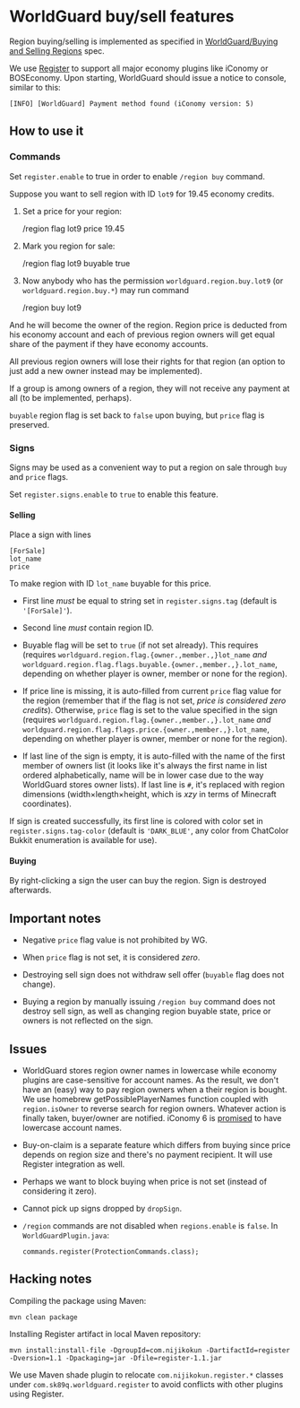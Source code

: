 # WorldGuard buy/sell features

Region buying/selling is implemented as specified in
[WorldGuard/Buying and Selling Regions][wg-buyspec] spec.

We use [Register][] to support all major economy plugins like iConomy or
BOSEconomy. Upon starting, WorldGuard should issue a notice to
console, similar to this:
 
    [INFO] [WorldGuard] Payment method found (iConomy version: 5)


## How to use it

### Commands

Set `register.enable` to true in order to enable `/region buy` command.

Suppose you want to sell region with ID `lot9` for 19.45 economy
credits.

1. Set a price for your region:

    /region flag lot9 price 19.45

2. Mark you region for sale:
   
    /region flag lot9 buyable true

3. Now anybody who has the permission `worldguard.region.buy.lot9` (or
`worldguard.region.buy.*`) may run command

    /region buy lot9

And he will become the owner of the region. Region price is deducted
from his economy account and each of previous region owners will get
equal share of the payment if they have economy accounts.

All previous region owners will lose their rights for that region (an
option to just add a new owner instead may be implemented).

If a group is among owners of a region, they will not receive any
payment at all (to be implemented, perhaps).

`buyable` region flag is set back to `false` upon buying, but `price`
flag is preserved.

### Signs

Signs may be used as a convenient way to put a region on sale through
`buy` and `price` flags.

Set `register.signs.enable` to `true` to enable this feature.

#### Selling

Place a sign with lines

    [ForSale]
    lot_name
    price

To make region with ID `lot_name` buyable for this price.

- First line _must_ be equal to string set in `register.signs.tag`
  (default is `'[ForSale]'`).

- Second line _must_ contain region ID.

- Buyable flag will be set to `true` (if not set already). This
requires (requires `worldguard.region.flag.{owner.,member.,}lot_name`
*and* `worldguard.region.flag.flags.buyable.{owner.,member.,}.lot_name`,
depending on whether player is owner, member or none for the region).

- If price line is missing, it is auto-filled from current `price`
flag value for the region (remember that if the flag is not set,
*price is considered zero credits*). Otherwise, `price` flag is set to
the value specified in the sign (requires
`worldguard.region.flag.{owner.,member.,}.lot_name` *and*
`worldguard.region.flag.flags.price.{owner.,member.,}.lot_name`,
depending on whether player is owner, member or none for the region).

- If last line of the sign is empty, it is auto-filled with the name
of the first member of owners list (it looks like it's always the
first name in list ordered alphabetically, name will be in lower case due to
the way WorldGuard stores owner lists). If last line is `#`, it's
replaced with region dimensions (width×length×height, which is *xzy*
in terms of Minecraft coordinates).

If sign is created successfully, its first line is colored with color
set in `register.signs.tag-color` (default is `'DARK_BLUE'`, any color
from ChatColor Bukkit enumeration is available for use).

#### Buying

By right-clicking a sign the user can buy the region. Sign is
destroyed afterwards.

## Important notes

- Negative `price` flag value is not prohibited by WG.

- When `price` flag is not set, it is considered *zero*.

- Destroying sell sign does not withdraw sell offer (`buyable` flag
  does not change).

- Buying a region by manually issuing `/region buy` command does not
  destroy sell sign, as well as changing region buyable state, price
  or owners is not reflected on the sign.

## Issues

- WorldGuard stores region owner names in lowercase while economy
  plugins are case-sensitive for account names. As the result, we
  don't have an (easy) way to pay region owners when a their region is
  bought. We use homebrew getPossiblePlayerNames function coupled with
  `region.isOwner` to reverse search for region owners. Whatever
  action is finally taken, buyer/owner are notified. iConomy 6 is
  [promised][ico6-case] to have lowercase account names.

- Buy-on-claim is a separate feature which differs from buying since
  price depends on region size and there's no payment recipient. It
  will use Register integration as well.

- Perhaps we want to block buying when price is not set (instead of
  considering it zero).

- Cannot pick up signs dropped by `dropSign`.

- `/region` commands are not disabled when `regions.enable` is
  `false`. In `WorldGuardPlugin.java`:
  
      commands.register(ProtectionCommands.class);

## Hacking notes

Compiling the package using Maven:

    mvn clean package

Installing Register artifact in local Maven repository:

    mvn install:install-file -DgroupId=com.nijikokun -DartifactId=register -Dversion=1.1 -Dpackaging=jar -Dfile=register-1.1.jar

We use Maven shade plugin to relocate `com.nijikokun.register.*`
classes under `com.sk89q.worldguard.register` to avoid conflicts with
other plugins using Register.

[wg]: http://github.com/sk89q/worldguard
[ico6-case]: https://github.com/iConomy/Core/issues/95
[register]: https://github.com/iConomy/Register
[wg-buyspec]: http://wiki.sk89q.com/wiki/Buying_and_Selling_Regions
